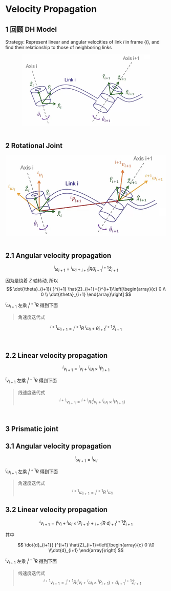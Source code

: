 &emsp;
# Velocity Propagation
## 1 回顾 DH Model
Strategy: Represent linear and angular velocities of link $i$ in frame $\{i\}$, and find their relationship to those of neighboring links

<div align=center>
    <img src="imgs/5.3-1.png" width=400>
</div>
&emsp;

## 2 Rotational Joint
<div align=center>
    <img src="imgs/5.3-2.png" width=500>
</div>
&emsp;

## 2.1 Angular velocity propagation
$$
{ }^i \omega_{i+1}={ }^i \omega_i+{ }_{i+1}^i R \dot{\theta}_{i+1}{ }^{i+1} \hat{Z}_{i+1}
$$




因为是绕着 $Z$ 轴转动, 所以
$$
\dot{\theta}_{i+1}{ }^{i+1} \hat{Z}_{i+1}={}^{i+1}\left[\begin{array}{c}
0 \\ 0 \\ \dot{\theta}_{i+1}
\end{array}\right]
$$

${ }^i \omega_{i+1}$ 左乘 ${ }_i^{i+1} R$ 得到下面
>角速度迭代式

$$
{ }^{i+1} \omega_{i+1}={ }^{i+1}_i R\ {}^i \omega_i+\dot{\theta}_{i+1}{ }^{i+1} \hat{Z}_{i+1}
$$

&emsp;
## 2.2 Linear velocity propagation
$$
{ }^i v_{i+1}={ }^i v_i+{ }^i \omega_i \times{ }^i P_{i+1}
$$

${ }^i v_{i+1}$ 左乘 ${ }_i^{i+1} R$ 得到下面
>线速度迭代式
$$
{ }^{i+1} v_{i+1}={ }^{i+1} R\left({ }^i v_i+{ }^i \omega_i \times{ }^i P_{i+1}\right)
$$

&emsp;
## 3 Prismatic joint

## 3.1 Angular velocity propagation
$$
{ }^i \omega_{i+1}={ }^i \omega_i
$$

${ }^i \omega_{i+1}$ 左乘 ${ }_i^{i+1} R$ 得到下面
>角速度迭代式
$$
{ }^{i+1} \omega_{i+1}={ }^{i+1}_i R\ { }^i \omega_i
$$


## 3.2 Linear velocity propagation
$$
{ }^i v_{i+1}=\left({ }^i v_i+{ }^i \omega_i \times{ }^i P_{i+1}\right)+{ }_{i+1}^i R\ \dot{d}_{i+1}{ }^{i+1} \hat{Z}_{i+1}
$$

其中

$$
\dot{d}_{i+1}{ }^{i+1} \hat{Z}_{i+1}=\left[\begin{array}{c}
0 \\0 \\\dot{d}_{i+1}
\end{array}\right]
$$

${ }^i v_{i+1}$ 左乘 ${ }_i^{i+1} R$ 得到下面
>线速度迭代式
$$
{ }^{i+1} v_{i+1}={ }_i^{i+1} R\left({ }^i v_i+{ }^i \omega_i \times{ }^i P_{i+1}\right)+\dot{d}_{i+1}{ }^{i+1} \hat{Z}_{i+1}
$$